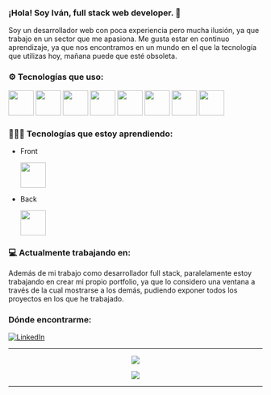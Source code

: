 ### ¡Hola! Soy **Iván**, full stack web developer. 👋

Soy un desarrollador web con poca experiencia pero mucha ilusión, ya que trabajo en un sector que me apasiona. Me gusta estar en continuo aprendizaje, ya que nos encontramos en un mundo en el que la tecnología que utilizas hoy, mañana puede que esté obsoleta.


### ⚙️ Tecnologías que uso:

<div style="display:inline">
  <img src="https://cdn.icon-icons.com/icons2/2107/PNG/512/file_type_html_icon_130541.png" width=50px height=auto/>
  <img src="https://cdn.icon-icons.com/icons2/2107/PNG/512/file_type_css_icon_130661.png" width=50px height=auto/>
  <img src="https://cdn.icon-icons.com/icons2/2108/PNG/512/javascript_icon_130900.png" width=50px height=auto/>
  <img src="https://cdn.icon-icons.com/icons2/2107/PNG/512/file_type_angular_icon_130754.png" width=50px height=auto/>
  <img src="https://cdn.icon-icons.com/icons2/2415/PNG/512/nodejs_plain_logo_icon_146409.png" width=50px height=auto/>
  <img src="https://cdn.icon-icons.com/icons2/2107/PNG/512/file_type_mongo_icon_130383.png" width=50px height=auto/>
  <img src="https://cdn.icon-icons.com/icons2/2415/PNG/512/mysql_original_wordmark_logo_icon_146417.png" width=50px height=auto/>
  <img src="https://cdn.icon-icons.com/icons2/2415/PNG/512/sass_original_logo_icon_146350.png" width=50px height=auto/>
  
</div>

### 👨🏻‍💻 Tecnologías que estoy aprendiendo:

- Front

  <img src="https://cdn.icon-icons.com/icons2/2107/PNG/512/file_type_reactjs_icon_130205.png" width=50px height=auto/>
   
- Back

  <img src="https://cdn.icon-icons.com/icons2/2415/PNG/512/php_plain_logo_icon_146397.png" width=50px height=auto/>
</div>


### 💻 Actualmente trabajando en:

Además de mi trabajo como desarrollador full stack, paralelamente estoy trabajando en crear mi propio portfolio, ya que lo considero una ventana a través de la cual mostrarse a los demás, pudiendo exponer todos los proyectos en los que he trabajado.

### Dónde encontrarme:

<a href="www.linkedin.com/in/ivan-gm" target="_blank"><img alt="LinkedIn" src="https://img.shields.io/badge/linkedin-%230077B5.svg?&style=for-the-badge&logo=linkedin&logoColor=white" /></a>

___

<p align='center'>
<a href='#'><img src="https://github-readme-stats.vercel.app/api?username=ivangm13&show_icons=true"></a>
  </p>
<p align='center'>
<a href='#'><img src="https://github-readme-stats.vercel.app/api/top-langs/?username=ivangm13&layout=compact"></a>
  </p>

___
